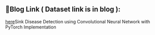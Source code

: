 ## 🌟Blog Link ( Dataset link is in blog ):
[here](https://www.kaggle.com/datasets/vaibhavkalungada/skin-diseases-datasets)Sink Disease Detection using Convolutional Neural Network with PyTorch Implementation</a>
